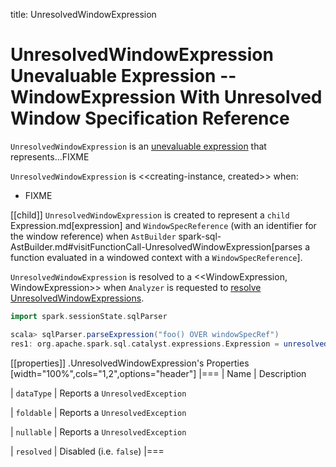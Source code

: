 title: UnresolvedWindowExpression

# UnresolvedWindowExpression Unevaluable Expression -- WindowExpression With Unresolved Window Specification Reference

`UnresolvedWindowExpression` is an [unevaluable expression](Unevaluable.md) that represents...FIXME

`UnresolvedWindowExpression` is <<creating-instance, created>> when:

* FIXME

[[child]]
`UnresolvedWindowExpression` is created to represent a `child` Expression.md[expression] and `WindowSpecReference` (with an identifier for the window reference) when `AstBuilder` spark-sql-AstBuilder.md#visitFunctionCall-UnresolvedWindowExpression[parses a function evaluated in a windowed context with a `WindowSpecReference`].

`UnresolvedWindowExpression` is resolved to a <<WindowExpression, WindowExpression>> when `Analyzer` is requested to [resolve UnresolvedWindowExpressions](../Analyzer.md#WindowsSubstitution).

```scala
import spark.sessionState.sqlParser

scala> sqlParser.parseExpression("foo() OVER windowSpecRef")
res1: org.apache.spark.sql.catalyst.expressions.Expression = unresolvedwindowexpression('foo(), WindowSpecReference(windowSpecRef))
```

[[properties]]
.UnresolvedWindowExpression's Properties
[width="100%",cols="1,2",options="header"]
|===
| Name
| Description

| `dataType`
| Reports a `UnresolvedException`

| `foldable`
| Reports a `UnresolvedException`

| `nullable`
| Reports a `UnresolvedException`

| `resolved`
| Disabled (i.e. `false`)
|===
